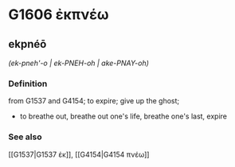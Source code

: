 # G1606 ἐκπνέω

## ekpnéō

_(ek-pneh'-o | ek-PNEH-oh | ake-PNAY-oh)_

### Definition

from G1537 and G4154; to expire; give up the ghost; 

- to breathe out, breathe out one's life, breathe one's last, expire

### See also

[[G1537|G1537 ἐκ]], [[G4154|G4154 πνέω]]
